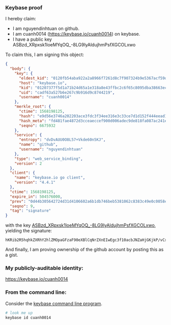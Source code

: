 ### Keybase proof

I hereby claim:

  * I am nguyendinhtuan on github.
  * I am cuanh0014 (https://keybase.io/cuanh0014) on keybase.
  * I have a public key ASBzd_XRpxsk1loeMYqOQ_-8LG9lyAldujhmPsfXGCOLxwo

To claim this, I am signing this object:

```json
{
  "body": {
    "key": {
      "eldest_kid": "0120fb54aba922a2a8966f7261d8c7f907324b9e5367acf59dd0e58f1b30813aa2650a",
      "host": "keybase.io",
      "kid": "01207377f5d1a71b24d65a1e318a8e43ffbc2c6f65c8095dba38663ec7d718238bc70a",
      "uid": "cadf63a527b6e267c9b916d9c8744219",
      "username": "cuanh0014"
    },
    "merkle_root": {
      "ctime": 1568198125,
      "hash": "e9d56e3746a202203ace3fdc3f34ee316e3c33ce7d1d152f444eead1fe48975ad21db07599cb715d22c3953aceb0267d6c27e50001e1b1d50d0428835ebe4126",
      "hash_meta": "fd481fae4872d3cceaeccef900d006adec9de818fa087ac241e60cfa35482418",
      "seqno": 6675932
    },
    "service": {
      "entropy": "dvDvAUU0O8L57+Vkde60n5KJ",
      "name": "github",
      "username": "nguyendinhtuan"
    },
    "type": "web_service_binding",
    "version": 2
  },
  "client": {
    "name": "keybase.io go client",
    "version": "4.4.1"
  },
  "ctime": 1568198125,
  "expire_in": 504576000,
  "prev": "0d44b305642724d31d4106602a6b1db746beb5381062c8383c49e0c0058ecaa8",
  "seqno": 9,
  "tag": "signature"
}
```

with the key [ASBzd_XRpxsk1loeMYqOQ_-8LG9lyAldujhmPsfXGCOLxwo](https://keybase.io/cuanh0014), yielding the signature:

```
hKRib2R5hqhkZXRhY2hlZMOpaGFzaF90eXBlCqNrZXnEIwEgc3f10acbJNZaHjGKjkP/vCxvZcgJXbo4Zj7H1xgji8cKp3BheWxvYWTESpcCCcQgDUSzBWQnJNMdQQZgKmsdt0a+tTgQYsg4PEngwAWOyqjEIKN8In3XvqV+4YTcQLmRCa/94mt6T7oFjh8BCv374qcdAgHCo3NpZ8RAPWOr4ECHv3iJ/Sxpaz3Ifqx+yEot9Lh+00dXcCWYreQfubmUWpt6fhVyjrOb/xrPieoJ3pZpN1DjIBkWEZ7bC6hzaWdfdHlwZSCkaGFzaIKkdHlwZQildmFsdWXEIAwqe5MEaoEHQ0KAwlCy4PcFarRhBao8YYj+Pa/lRoxwo3RhZ80CAqd2ZXJzaW9uAQ==

```

And finally, I am proving ownership of the github account by posting this as a gist.

### My publicly-auditable identity:

https://keybase.io/cuanh0014

### From the command line:

Consider the [keybase command line program](https://keybase.io/download).

```bash
# look me up
keybase id cuanh0014
```

